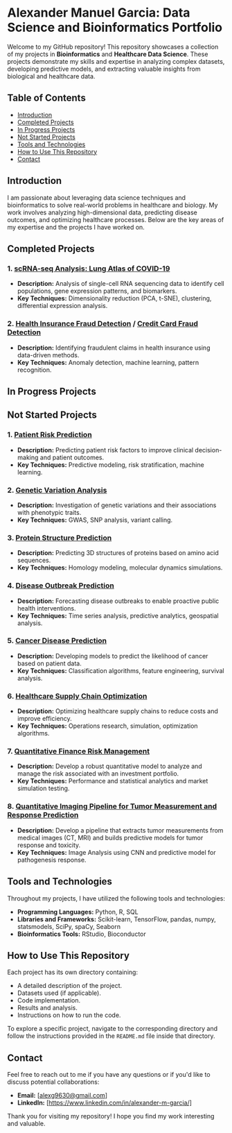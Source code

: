 # Alexander Manuel Garcia: Data Science and Bioinformatics Portfolio

Welcome to my GitHub repository! This repository showcases a collection of my projects in **Bioinformatics** and **Healthcare Data Science**. These projects demonstrate my skills and expertise in analyzing complex datasets, developing predictive models, and extracting valuable insights from biological and healthcare data.

## Table of Contents
- [Introduction](#introduction)
- [Completed Projects](#completed-projects)
- [In Progress Projects](#in-progress-projects)
- [Not Started Projects](#not-started-projects)
- [Tools and Technologies](#tools-and-technologies)
- [How to Use This Repository](#how-to-use-this-repository)
- [Contact](#contact)

## Introduction
I am passionate about leveraging data science techniques and bioinformatics to solve real-world problems in healthcare and biology. My work involves analyzing high-dimensional data, predicting disease outcomes, and optimizing healthcare processes. Below are the key areas of my expertise and the projects I have worked on.

## Completed Projects
### 1. [scRNA-seq Analysis: Lung Atlas of COVID-19](./scRNA-seq%20Analysis/Project%201:%20single-cell%20Lung%20Atlas%20of%20Lethal%20COVID-19)
- **Description:** Analysis of single-cell RNA sequencing data to identify cell populations, gene expression patterns, and biomarkers.
- **Key Techniques:** Dimensionality reduction (PCA, t-SNE), clustering, differential expression analysis.

### 2. [Health Insurance Fraud Detection](./Fraud_Detection/Health_Insurance_Fraud_Detection) / [Credit Card Fraud Detection](./Fraud_Detection/Credit_Card_Fraud_Detection)
- **Description:** Identifying fraudulent claims in health insurance using data-driven methods.
- **Key Techniques:** Anomaly detection, machine learning, pattern recognition.
  

## In Progress Projects

## Not Started Projects
### 1. [Patient Risk Prediction](./Patient%20Risk%20Prediction)
- **Description:** Predicting patient risk factors to improve clinical decision-making and patient outcomes.
- **Key Techniques:** Predictive modeling, risk stratification, machine learning.

### 2. [Genetic Variation Analysis](./Genetic%20Variation%20Analysis)
- **Description:** Investigation of genetic variations and their associations with phenotypic traits.
- **Key Techniques:** GWAS, SNP analysis, variant calling.

### 3. [Protein Structure Prediction](./Protein%20Structure%20Prediction)
- **Description:** Predicting 3D structures of proteins based on amino acid sequences.
- **Key Techniques:** Homology modeling, molecular dynamics simulations.

### 4. [Disease Outbreak Prediction](./Disease%20Outbreak%20Prediction)
- **Description:** Forecasting disease outbreaks to enable proactive public health interventions.
- **Key Techniques:** Time series analysis, predictive analytics, geospatial analysis.

### 5. [Cancer Disease Prediction](./Cancer%20Disease%20Prediction)
- **Description:** Developing models to predict the likelihood of cancer based on patient data.
- **Key Techniques:** Classification algorithms, feature engineering, survival analysis.

### 6. [Healthcare Supply Chain Optimization](./Healthcare%20Supply%20Chain%20Optimization)
- **Description:** Optimizing healthcare supply chains to reduce costs and improve efficiency.
- **Key Techniques:** Operations research, simulation, optimization algorithms.

### 7. [Quantitative Finance Risk Management](./Quant_Finance_Risk_Management)
- **Description:** Develop a robust quantitative model to analyze and manage the risk associated with an investment portfolio.
- **Key Techniques:** Performance and statistical analytics and market simulation testing.

### 8. [Quantitative Imaging Pipeline for Tumor Measurement and Response Prediction](./Quantitative%20Imaging%20Pipeline%20for%20Tumor%20Measurement%20and%20Response%20Prediction)
- **Description:** Develop a pipeline that extracts tumor measurements from medical images (CT, MRI) and builds predictive models for tumor response and toxicity.
- **Key Techniques:** Image Analysis using CNN and predictive model for pathogenesis response.

## Tools and Technologies
Throughout my projects, I have utilized the following tools and technologies:
- **Programming Languages:** Python, R, SQL
- **Libraries and Frameworks:** Scikit-learn, TensorFlow, pandas, numpy, statsmodels, SciPy, spaCy, Seaborn
- **Bioinformatics Tools:** RStudio, Bioconductor

## How to Use This Repository
Each project has its own directory containing:
- A detailed description of the project.
- Datasets used (if applicable).
- Code implementation.
- Results and analysis.
- Instructions on how to run the code.

To explore a specific project, navigate to the corresponding directory and follow the instructions provided in the `README.md` file inside that directory.

## Contact
Feel free to reach out to me if you have any questions or if you'd like to discuss potential collaborations:
- **Email:** [alexg9630@gmail.com]
- **LinkedIn:** [https://www.linkedin.com/in/alexander-m-garcia/]

Thank you for visiting my repository! I hope you find my work interesting and valuable.
